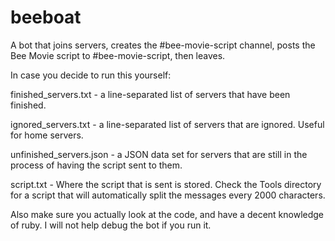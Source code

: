 # beeboat
A bot that joins servers, creates the #bee-movie-script channel, posts the Bee Movie script to #bee-movie-script, then leaves.



In case you decide to run this yourself:

finished_servers.txt - a line-separated list of servers that have been finished.

ignored_servers.txt - a line-separated list of servers that are ignored. Useful for home servers.

unfinished_servers.json - a JSON data set for servers that are still in the process of having the script sent to them.

script.txt - Where the script that is sent is stored. Check the Tools directory for a script that will automatically split the messages every 2000 characters.

Also make sure you actually look at the code, and have a decent knowledge of ruby. I will not help debug the bot if you run it.
